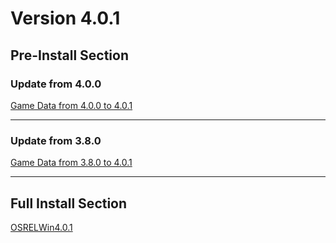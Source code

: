 # Version 4.0.1

## Pre-Install Section

### Update from 4.0.0

[Game Data from 4.0.0 to 4.0.1](https://autopatchhk.yuanshen.com/client_app/update/hk4e_global/10/game_4.0.0_4.0.1_hdiff_JNhULRDxB2ntig48.zip)

----

### Update from 3.8.0

[Game Data from 3.8.0 to 4.0.1](https://autopatchhk.yuanshen.com/client_app/update/hk4e_global/10/game_3.8.0_4.0.1_hdiff_h69nuw1XgeJ2qA3i.zip)

----

## Full Install Section

[OSRELWin4.0.1](https://autopatchhk.yuanshen.com/client_app/download/pc_zip/20230821151229_NAlBxGiyKlVXWZQJ/GenshinImpact_4.0.1.zip)
